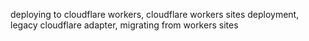 deploying to cloudflare workers, cloudflare workers sites deployment, legacy cloudflare adapter, migrating from workers sites